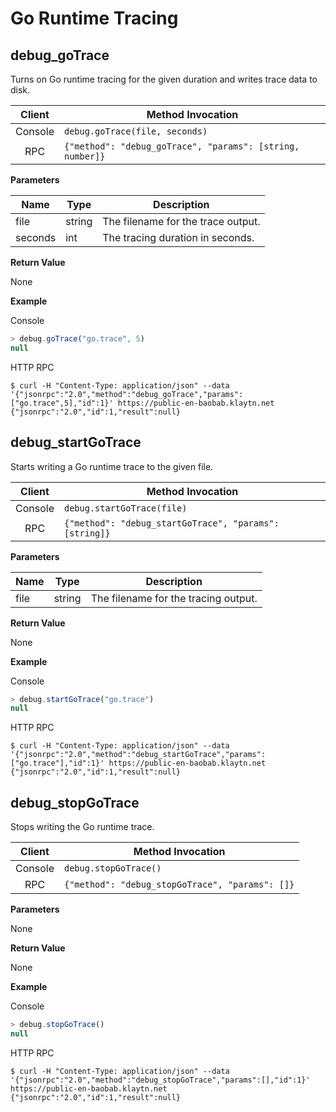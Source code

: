 # Go Runtime Tracing <a id="go-runtime-tracing"></a>

## debug_goTrace <a id="debug_gotrace"></a>

Turns on Go runtime tracing for the given duration and writes
trace data to disk.

|  Client | Method Invocation                                         |
| :-----: | --------------------------------------------------------- |
| Console | `debug.goTrace(file, seconds)`                            |
|   RPC   | `{"method": "debug_goTrace", "params": [string, number]}` |

**Parameters**

| Name    | Type   | Description                        |
| ------- | ------ | ---------------------------------- |
| file    | string | The filename for the trace output. |
| seconds | int    | The tracing duration in seconds.   |

**Return Value**

None

**Example**

Console

```javascript
> debug.goTrace("go.trace", 5)
null
```

HTTP RPC

```shell
$ curl -H "Content-Type: application/json" --data '{"jsonrpc":"2.0","method":"debug_goTrace","params":["go.trace",5],"id":1}' https://public-en-baobab.klaytn.net
{"jsonrpc":"2.0","id":1,"result":null}
```

## debug_startGoTrace <a id="debug_startgotrace"></a>

Starts writing a Go runtime trace to the given file.

|  Client | Method Invocation                                      |
| :-----: | ------------------------------------------------------ |
| Console | `debug.startGoTrace(file)`                             |
|   RPC   | `{"method": "debug_startGoTrace", "params": [string]}` |

**Parameters**

| Name | Type   | Description                          |
| ---- | ------ | ------------------------------------ |
| file | string | The filename for the tracing output. |

**Return Value**

None

**Example**

Console

```javascript
> debug.startGoTrace("go.trace")
null
```

HTTP RPC

```shell
$ curl -H "Content-Type: application/json" --data '{"jsonrpc":"2.0","method":"debug_startGoTrace","params":["go.trace"],"id":1}' https://public-en-baobab.klaytn.net
{"jsonrpc":"2.0","id":1,"result":null}
```

## debug_stopGoTrace <a id="debug_stopgotrace"></a>

Stops writing the Go runtime trace.

|  Client | Method Invocation                               |
| :-----: | ----------------------------------------------- |
| Console | `debug.stopGoTrace()`                           |
|   RPC   | `{"method": "debug_stopGoTrace", "params": []}` |

**Parameters**

None

**Return Value**

None

**Example**

Console

```javascript
> debug.stopGoTrace()
null
```

HTTP RPC

```shell
$ curl -H "Content-Type: application/json" --data '{"jsonrpc":"2.0","method":"debug_stopGoTrace","params":[],"id":1}' https://public-en-baobab.klaytn.net
{"jsonrpc":"2.0","id":1,"result":null}
```
